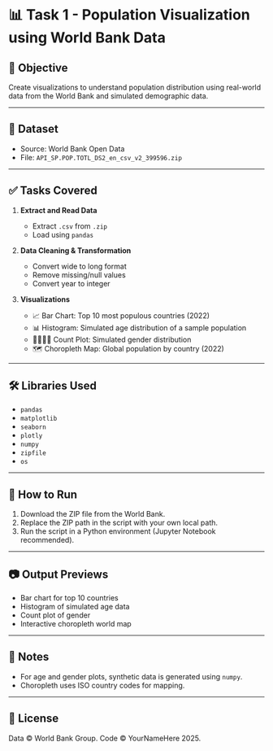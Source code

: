 # 📊 Task 1 - Population Visualization using World Bank Data

## 📝 Objective
Create visualizations to understand population distribution using real-world data from the World Bank and simulated demographic data.

---

## 📁 Dataset
- Source: World Bank Open Data
- File: `API_SP.POP.TOTL_DS2_en_csv_v2_399596.zip`

---

## ✅ Tasks Covered
1. **Extract and Read Data**
   - Extract `.csv` from `.zip`
   - Load using `pandas`

2. **Data Cleaning & Transformation**
   - Convert wide to long format
   - Remove missing/null values
   - Convert year to integer

3. **Visualizations**
   - 📈 Bar Chart: Top 10 most populous countries (2022)
   - 📊 Histogram: Simulated age distribution of a sample population
   - 🧍‍♂️🧍‍♀️ Count Plot: Simulated gender distribution
   - 🗺 Choropleth Map: Global population by country (2022)

---

## 🛠 Libraries Used
- `pandas`
- `matplotlib`
- `seaborn`
- `plotly`
- `numpy`
- `zipfile`
- `os`

---

## 🚀 How to Run
1. Download the ZIP file from the World Bank.
2. Replace the ZIP path in the script with your own local path.
3. Run the script in a Python environment (Jupyter Notebook recommended).

---

## 📷 Output Previews
- Bar chart for top 10 countries
- Histogram of simulated age data
- Count plot of gender
- Interactive choropleth world map

---

## 📌 Notes
- For age and gender plots, synthetic data is generated using `numpy`.
- Choropleth uses ISO country codes for mapping.

---

## 📎 License
Data © World Bank Group. Code © YourNameHere 2025.
